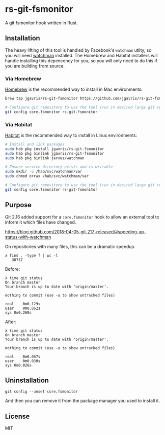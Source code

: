 # rs-git-fsmonitor

A git fsmonitor hook written in Rust.

## Installation

The heavy lifting of this tool is handled by Facebook's `watchman` utilty, so you will need [watchman](https://facebook.github.io/watchman/docs/install.html) installed.
The Homebrew and Habitat installers will handle installing this depencency for you, so you will only need to do this if you are building from source.

### Via Homebrew

[Homebrew](https://brew.sh/) is the recommended way to install in Mac environments:

```bash
brew tap jgavris/rs-git-fsmonitor https://github.com/jgavris/rs-git-fsmonitor.git && brew install rs-git-fsmonitor

# Configure git repository to use the tool (run in desired large git repository):
git config core.fsmonitor rs-git-fsmonitor
```

### Via Habitat

[Habitat](https://habitat.sh) is the recommended way to install in Linux environments:

```bash
# Install and link packages
sudo hab pkg install jgavris/rs-git-fsmonitor
sudo hab pkg binlink jgavris/rs-git-fsmonitor
sudo hab pkg binlink jarvus/watchman

# Ensure service directory exists and is writable
sudo mkdir -p /hab/svc/watchman/var
sudo chmod o+rwx /hab/svc/watchman/var

# Configure git repository to use the tool (run in desired large git repository):
git config core.fsmonitor rs-git-fsmonitor
```

## Purpose

Git 2.16 added support for a `core.fsmonitor` hook to allow an external tool to inform it which files have changed.

https://blog.github.com/2018-04-05-git-217-released/#speeding-up-status-with-watchman

On repositories with many files, this can be a dramatic speedup.

```shell
λ find . -type f | wc -l
   30737
```

Before:

```shell
λ time git status
On branch master
Your branch is up to date with 'origin/master'.

nothing to commit (use -u to show untracked files)

real	0m0.129s
user	0m0.062s
sys	0m0.268s
```

After:

```shell
λ time git status
On branch master
Your branch is up to date with 'origin/master'.

nothing to commit (use -u to show untracked files)

real	0m0.067s
user	0m0.030s
sys	0m0.026s
```

## Uninstallation

```
git config --unset core.fsmonitor
```

And then you can remove it from the package manager you used to install it.

## License

MIT
